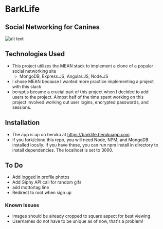 # BarkLife
## Social Networking for Canines
![alt text](http://i.imgur.com/P2Zih4j.png "BarkLife")

## Technologies Used
- This project utilizes the MEAN stack to implement a clone of a popular social networking site
  - MongoDB, Express.JS, Angular.JS, Node.JS
- I chose MEAN because I wanted more practice implementing a project with this stack
- bcryptjs became a crucial part of this project when I decided to add users to the project. Almost half of the time spent working on this project involved working out user logins, encrypted passwords, and sessions.

## Installation
- The app is up on heroku at https://barklife.herokuapp.com.
- If you fork/clone this repo, you will need Node, NPM, and MongoDB installed locally. If you have these, you can run npm install in directory to install dependencies. The localhost is set to 3000.


## To Do
- Add logged in profile photos
- Add Giphy API call for random gifs
- add motto/tag line
- Redirect to root when sign up

### Known Issues
- Images should be already cropped to square aspect for best viewing
- Usernames do not have to be unique as of now, that's a problem!
